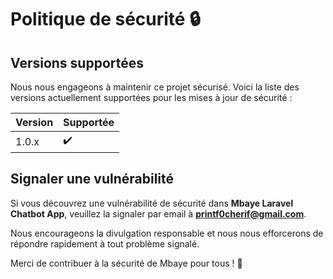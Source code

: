 # Politique de sécurité 🔒

## Versions supportées

Nous nous engageons à maintenir ce projet sécurisé. Voici la liste des versions actuellement supportées pour les mises à jour de sécurité :

| Version  | Supportée          |
| -------- | ------------------ |
| 1.0.x    | ✔️                  |

## Signaler une vulnérabilité

Si vous découvrez une vulnérabilité de sécurité dans **Mbaye Laravel Chatbot App**, veuillez la signaler par email à **printf0cherif@gmail.com**.

Nous encourageons la divulgation responsable et nous nous efforcerons de répondre rapidement à tout problème signalé.

Merci de contribuer à la sécurité de Mbaye pour tous ! 💙
